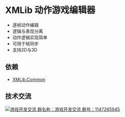 # XMLib 动作游戏编辑器

- 逐帧动作编辑
- 逻辑与表现分离
- 动作逻辑实现简单
- 可用于帧同步
- 支持2D与3D

## 依赖

- [XMLib.Common](https://github.com/PxGame/XMLib.Common)

## 技术交流

<a target="_blank" href="https://qm.qq.com/cgi-bin/qm/qr?k=GxcUh67h3QvklZYNcv_DN3p0xk5WTw_b&jump_from=webapi"><img border="0" src="https://pub.idqqimg.com/wpa/images/group.png" alt="游戏开发交流" title="游戏开发交流">
群名称：游戏开发交流
群号：1147265945
</a>